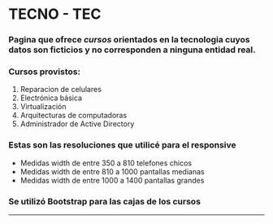 # TECNO - TEC

### Pagina que ofrece *cursos* orientados en la tecnologia cuyos datos son ficticios y no corresponden a ninguna entidad real.

### Cursos provistos:

1. Reparacion de celulares
2. Electrónica básica
3. Virtualización
4. Arquitecturas de computadoras
5. Administrador de Active Directory

### Estas son las resoluciones que utilicé para el responsive


* Medidas width de entre 350 a 810 telefones chicos
* Medidas width de entre 810 a 1000 pantallas medianas
* Medidas width de entre 1000 a 1400 pantallas grandes

### Se utilizó Bootstrap para las cajas de los cursos 

---

